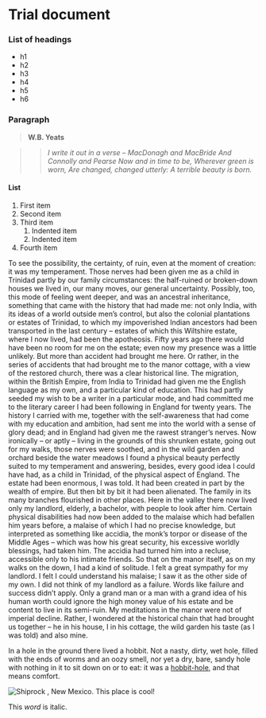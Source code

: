 # Trial document 
### List of headings 
- h1 
- h2
- h3
- h4
- h5
- h6

### Paragraph 

> **W.B. Yeats**

>> *I write it out in a verse –
>> MacDonagh and MacBride
>> And Connolly and Pearse
>> Now and in time to be,
>> Wherever green is worn,
>> Are changed, changed utterly:
>> A terrible beauty is born.*

#### List
1. First item
2. Second item
3. Third item
    1. Indented item
    2. Indented item
4. Fourth item

To see the possibility, the certainty, of ruin, even at the moment of creation: it was my temperament. Those nerves had been given me as a child in Trinidad partly by our family circumstances: the half-ruined or broken-down houses we lived in, our many moves, our general uncertainty. Possibly, too, this mode of feeling went deeper, and was an ancestral inheritance, something that came with the history that had made me: not only India, with its ideas of a world outside men’s control, but also the colonial plantations or estates of Trinidad, to which my impoverished Indian ancestors had been transported in the last century – estates of which this Wiltshire estate, where I now lived, had been the apotheosis.
     Fifty years ago there would have been no room for me on the estate; even now my presence was a little unlikely. But more than accident had brought me here. Or rather, in the series of accidents that had brought me to the manor cottage, with a view of the restored church, there was a clear historical line. The migration, within the British Empire, from India to Trinidad had given me the English language as my own, and a particular kind of education. This had partly seeded my wish to be a writer in a particular mode, and had committed me to the literary career I had been following in England for twenty years.
     The history I carried with me, together with the self-awareness that had come with my education and ambition, had sent me into the world with a sense of glory dead; and in England had given me the rawest stranger’s nerves. Now ironically – or aptly – living in the grounds of this shrunken estate, going out for my walks, those nerves were soothed, and in the wild garden and orchard beside the water meadows I found a physical beauty perfectly suited to my temperament and answering, besides, every good idea I could have had, as a child in Trinidad, of the physical aspect of England.
     The estate had been enormous, I was told. It had been created in part by the wealth of empire. But then bit by bit it had been alienated. The family in its many branches flourished in other places. Here in the valley there now lived only my landlord, elderly, a bachelor, with people to look after him. Certain physical disabilities had now been added to the malaise which had befallen him years before, a malaise of which I had no precise knowledge, but interpreted as something like accidia, the monk’s torpor or disease of the Middle Ages – which was how his great security, his excessive worldly blessings, had taken him. The accidia had turned him into a recluse, accessible only to his intimate friends. So that on the manor itself, as on my walks on the down, I had a kind of solitude.
     I felt a great sympathy for my landlord. I felt I could understand his malaise; I saw it as the other side of my own. I did not think of my landlord as a failure. Words like failure and success didn’t apply. Only a grand man or a man with a grand idea of his human worth could ignore the high money value of his estate and be content to live in its semi-ruin. My meditations in the manor were not of imperial decline. Rather, I wondered at the historical chain that had brought us together – he in his house, I in his cottage, the wild garden his taste (as I was told) and also mine.
     

In a hole in the ground there lived a hobbit. Not a nasty, dirty, wet hole, filled with the ends
of worms and an oozy smell, nor yet a dry, bare, sandy hole with nothing in it to sit down on or to
eat: it was a [hobbit-hole](/assets/hobbit.md), and that means comfort.
      

![Shiprock , New Mexico. This place is cool!](/assets/images/Shiprock.png "Shiprock New Mexico")


This <em>word</em> is italic.

